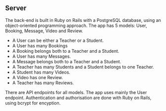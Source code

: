 ## Server

The back-end is built in Ruby on Rails with a PostgreSQL database, using an object-oriented programming approach. The app has 5 models: User, Booking, Message, Video and Review.

- A User can be either a Teacher or a Student.
- A User has many Bookings
- A Booking belongs both to a Teacher and a Student.
- A User has many Messages.
- A Message belongs both to a Teacher and a Student.
- A Teacher has many Students and a Student belongs to one Teacher.
- A Student has many Videos.
- A Video has one Review.
- A Teacher has many Reviews.

There are API endpoints for all models. The app uses mainly the User endpoint. Authentication and authorisation are done with Ruby on Rails, using bcrypt for encyption.
